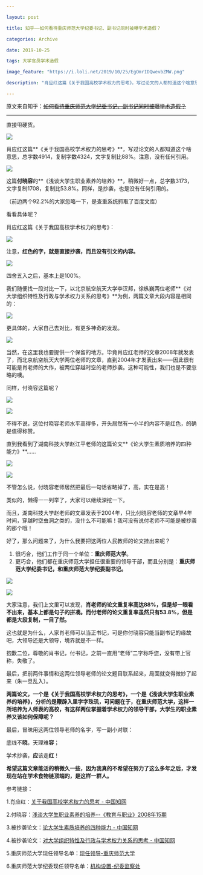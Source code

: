 ```yaml
---

layout: post

title: 知乎——如何看待重庆师范大学纪委书记、副书记同时被曝学术造假？

categories: Archive

date: 2019-10-25

tags: 大学官员学术造假

image_feature: "https://i.loli.net/2019/10/25/EgOmrIDQwevbZMW.png"

description: "肖应红这篇《关于我国高校学术权力的思考》，写过论文的人都知道这个啥意思，总字数4914，复制字数4324，文字复制比88%。"

---
```


原文来自知乎：~~[如何看待重庆师范大学纪委书记、副书记同时被曝学术造假？](https://archive.li/Ttgqy)~~

---


直接甩硬货。

![](https://i.loli.net/2019/10/25/EgOmrIDQwevbZMW.png)

肖应红这篇**《关于我国高校学术权力的思考》**，写过论文的人都知道这个啥意思，总字数4914，复制字数4324，文字复制比88%。注意，没有任何引用。

![](https://i.loli.net/2019/10/25/x17FWfipBsZ9HbA.png)

这篇**付晓容**的**《浅谈大学生职业素养的培养》**，稍微好一点，总字数3173，文字复制1708，复制比53.8%。同样，是抄袭，也是没有任何引用的。

（前边两个92.2%的大家忽略一下，是查重系统抓取了百度文库）

看看具体呢？

肖应红这篇《关于我国高校学术权力的思考》：

![](https://i.loli.net/2019/10/25/alukQLb2jVEKS4q.png)

注意，**红色的字，就是直接抄袭，而且没有引文的内容。**

![](https://i.loli.net/2019/10/25/JK652j1fozu9EqV.png)

四舍五入之后，基本上是100%。

我们随便找一段对比一下，以北京航空航天大学李汉邦，徐枞巍两位老师**《对大学组织特性及行政与学术权力关系的思考》**为例，两篇文章大段内容是相同的：

![](https://i.loli.net/2019/10/25/HUV2sgKIWwyrzFa.png)

更具体的，大家自己去对比，有更多神奇的发现。

![](https://i.loli.net/2019/10/25/ukBxlIQOs3hGnTN.png)

当然，在这里我也要提供一个保留的地方。毕竟肖应红老师的文章2008年就发表了，而北京航空航天大学两位老师的文章，直到2004年才发表出来——因此很有可能是肖老师的大作，被两位穿越时空的老师抄袭。这种可能性，我们也是不要忽略的噢。

同样，付晓容这篇呢？

![](https://i.loli.net/2019/10/25/n1pbfxI8g3EiW4A.png)

![](https://i.loli.net/2019/10/25/JpiMGU8RI9AFzl5.png)

不得不说，这位付晓容老师水平高得多，开头居然有一小半的内容不是红色，的确是值得称赞。

直到我看到了湖南科技大学赵江平老师的这篇论文**《论大学生素质培养的四种能力》**……

![](https://i.loli.net/2019/10/25/jqTgYw7sP36HKEM.png)

![](https://i.loli.net/2019/10/25/7PiqYF4aN5Ss8WI.png)

不管怎么说，付晓容老师居然把最后一句话省略掉了，高，实在是高！

类似的，懒得一一列举了，大家可以继续深挖一下。

而且，湖南科技大学赵老师的文章发表于2004年，只比付晓容老师的文章早4年时间，穿越时空虫洞之类的，没什么不可能嘛！我可没有说付老师不可能是被抄袭的那个哦！

好了，那么问题来了，为什么我要把这两位人民教师的论文挂出来呢？

1. 很巧合，他们工作于同一个单位：**重庆师范大学**。
2. 更巧合，他们都在重庆师范大学担任很重要的领导干部，而且分别是：**重庆师范大学纪委书记，和重庆师范大学纪委副书记。**

![](https://archive.li/Ttgqy/43e19f7c233513a45f8673809f7d0449981754be.jpg)

![](https://archive.li/Ttgqy/1864f739eb400f92a9c5da0074c63f6d39b7bdda.jpg)

大家注意，我们上文里可以发现，**肖老师的论文重复率高达88%，但是却一眼看不出来，基本上都是句子的拼凑。而付老师的论文重复率虽然只有53.8%，但是都是大段复制，一目了然。**

这也就是为什么，人家肖老师可以当正书记，可是你付晓容只能当副书记的缘故吧，大领导还是大领导，境界就是不一样。

抱歉二位，尊敬的肖书记，付书记，之前一直用“老师”二字称呼您，没有带上官称，失敬了。

最后，把前两件事情和这两位领导老师的论文题目联系起来，局面就变得微妙了起来（朱一旦乱入）。

**两篇论文，一个是《关于我国高校学术权力的思考》，一个是《浅谈大学生职业素养的培养》，分析的是鞭辟入里字字珠玑，可问题在于，在重庆师范大学，这样一所培养为人师表的高校，有这样两位掌握着学术权力的领导干部，大学生的职业素养又该如何保障呢？**

最后，冒昧用这两位领导老师的名字，写一副小对联：

底线不**晓**，天理难**容**；

学术抄袭，**应**该走**红**！

**希望这篇文章能活的稍微久一些，因为我真的不希望在努力了这么多年之后，才发现在站在学术食物链顶端的，是这样一群人。**

参考链接：

1.肖应红：[关于我国高校学术权力的思考 - 中国知网](https://link.zhihu.com/?target=https%3A//kns.cnki.net/KCMS/detail/detail.aspx%3Fdbcode%3DCJFQ%26dbname%3DCJFD2008%26filename%3DSHKJ200810032%26v%3DMTg0NjdlWitSdkZpcm1VcnpOTmlYQVpMRzRIdG5OcjQ5R1pvUjhlWDFMdXhZUzdEaDFUM3FUcldNMUZyQ1VSTE8%3D)

2.付晓容：[浅谈大学生职业素养的培养--《教育与职业》2008年15期](https://link.zhihu.com/?target=http%3A//www.cnki.com.cn/Article/CJFDTotal-JYYZ200815077.htm)

3.被抄袭论文：[论大学生素质培养的四种能力 - 中国知网](https://link.zhihu.com/?target=https%3A//kns.cnki.net/KCMS/detail/detail.aspx%3Fdbcode%3DCJFQ%26dbname%3DCJFD2004%26filename%3DQSZZ200411061%26v%3DMTM3MTBoMVQzcVRyV00xRnJDVVJMT2VaK1J2RmlybVU3L0tORDdSZExHNEh0WE5ybzlEWllSOGVYMUx1eFlTN0Q%3D)

4.被抄袭论文：[对大学组织特性及行政与学术权力关系的思考 - 中国知网](https://link.zhihu.com/?target=https%3A//kns.cnki.net/KCMS/detail/detail.aspx%3Fdbcode%3DCJFQ%26dbname%3DCJFD2004%26filename%3DSXDD200403009%26v%3DMjk0NDVMT2VaK1J2RmlybVVMN0FOalhQYXJHNEh0WE1ySTlGYllSOGVYMUx1eFlTN0RoMVQzcVRyV00xRnJDVVI%3D)

5.重庆师范大学现任领导名单：[现任领导-重庆师范大学](https://link.zhihu.com/?target=http%3A//www.cqnu.edu.cn/xxgl/xrld.htm)

6.重庆师范大学纪委现任领导名单：[机构设置-纪委监察处](https://link.zhihu.com/?target=http%3A//jwjc.cqnu.edu.cn/info/1031/1048.htm)
